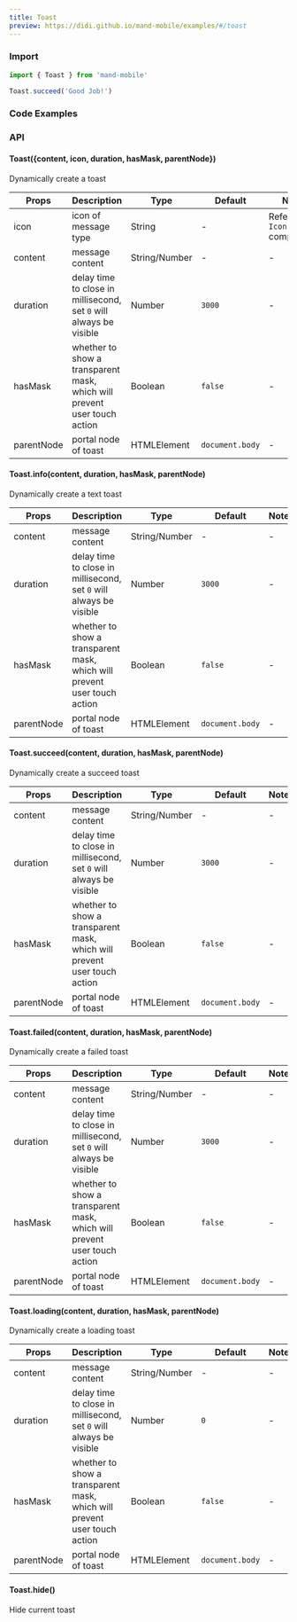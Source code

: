 ```yaml
---
title: Toast
preview: https://didi.github.io/mand-mobile/examples/#/toast
---
```


### Import

```javascript
import { Toast } from 'mand-mobile'

Toast.succeed('Good Job!')
```

### Code Examples
<!-- DEMO -->

### API

#### Toast({content, icon, duration, hasMask, parentNode})
Dynamically create a toast

| Props | Description | Type | Default | Note |
|----|-----|------|------|------|
| icon | icon of message type | String | - |Refer to `Icon` component |
| content | message content | String/Number | - |- |
| duration | delay time to close in millisecond, set `0` will always be visible | Number | `3000` | - |
| hasMask | whether to show a transparent mask, which will prevent user touch action | Boolean | `false` | - |
| parentNode | portal node of toast | HTMLElement | `document.body`| - |

#### Toast.info(content, duration, hasMask, parentNode)
Dynamically create a text toast

| Props | Description | Type | Default | Note |
|----|-----|------|------|------|
| content | message content | String/Number | - |- |
| duration | delay time to close in millisecond, set `0` will always be visible | Number | `3000` | - |
| hasMask | whether to show a transparent mask, which will prevent user touch action | Boolean | `false` | - |
| parentNode | portal node of toast | HTMLElement | `document.body`| - |

#### Toast.succeed(content, duration, hasMask, parentNode)
Dynamically create a succeed toast

| Props | Description | Type | Default | Note |
|----|-----|------|------|------|
| content | message content | String/Number | - |- |
| duration | delay time to close in millisecond, set `0` will always be visible | Number | `3000` | - |
| hasMask | whether to show a transparent mask, which will prevent user touch action | Boolean | `false` | - |
| parentNode | portal node of toast | HTMLElement | `document.body`| - |

#### Toast.failed(content, duration, hasMask, parentNode)
Dynamically create a failed toast

| Props | Description | Type | Default | Note |
|----|-----|------|------|------|
| content | message content | String/Number | - |- |
| duration | delay time to close in millisecond, set `0` will always be visible | Number | `3000` | - |
| hasMask | whether to show a transparent mask, which will prevent user touch action | Boolean | `false` | - |
| parentNode | portal node of toast | HTMLElement | `document.body`| - |

#### Toast.loading(content, duration, hasMask, parentNode)
Dynamically create a loading toast

| Props | Description | Type | Default | Note |
|----|-----|------|------|------|
| content | message content | String/Number | - |- |
| duration | delay time to close in millisecond, set `0` will always be visible | Number | `0` | - |
| hasMask | whether to show a transparent mask, which will prevent user touch action | Boolean | `false` | - |
| parentNode | portal node of toast | HTMLElement | `document.body`| - |

#### Toast.hide()
Hide current toast
